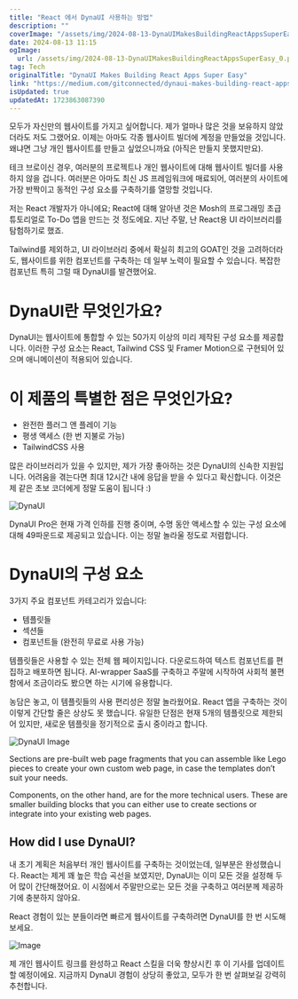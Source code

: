 ```yaml
---
title: "React 에서 DynaUI 사용하는 방법"
description: ""
coverImage: "/assets/img/2024-08-13-DynaUIMakesBuildingReactAppsSuperEasy_0.png"
date: 2024-08-13 11:15
ogImage:
  url: /assets/img/2024-08-13-DynaUIMakesBuildingReactAppsSuperEasy_0.png
tag: Tech
originalTitle: "DynaUI Makes Building React Apps Super Easy"
link: "https://medium.com/gitconnected/dynaui-makes-building-react-apps-super-easy-e49c95d0a2a4"
isUpdated: true
updatedAt: 1723863087390
---
```


모두가 자신만의 웹사이트를 가지고 싶어합니다. 제가 얼마나 많은 것을 보유하지 않았더라도 저도 그랬어요. 이제는 아마도 각종 웹사이트 빌더에 계정을 만들었을 것입니다. 왜냐면 그냥 개인 웹사이트를 만들고 싶었으니까요 (아직은 만들지 못했지만요).

테크 브로이신 경우, 여러분의 프로젝트나 개인 웹사이트에 대해 웹사이트 빌더를 사용하지 않을 겁니다. 여러분은 아마도 최신 JS 프레임워크에 매료되어, 여러분의 사이트에 가장 반짝이고 동적인 구성 요소를 구축하기를 열망할 것입니다.

저는 React 개발자가 아니에요; React에 대해 알아낸 것은 Mosh의 프로그래밍 초급 튜토리얼로 To-Do 앱을 만드는 것 정도에요. 지난 주말, 난 React용 UI 라이브러리를 탐험하기로 했죠.

Tailwind를 제외하고, UI 라이브러리 중에서 확실히 최고의 GOAT인 것을 고려하더라도, 웹사이트를 위한 컴포넌트를 구축하는 데 일부 노력이 필요할 수 있습니다. 복잡한 컴포넌트 특히 그럴 때 DynaUI를 발견했어요.

<div class="content-ad"></div>

# DynaUI란 무엇인가요?

DynaUI는 웹사이트에 통합할 수 있는 50가지 이상의 미리 제작된 구성 요소를 제공합니다. 이러한 구성 요소는 React, Tailwind CSS 및 Framer Motion으로 구현되어 있으며 애니메이션이 적용되어 있습니다.

# 이 제품의 특별한 점은 무엇인가요?

- 완전한 플러그 앤 플레이 기능
- 평생 액세스 (한 번 지불로 가능)
- TailwindCSS 사용

<div class="content-ad"></div>

많은 라이브러리가 있을 수 있지만, 제가 가장 좋아하는 것은 DynaUI의 신속한 지원입니다. 어려움을 겪는다면 최대 12시간 내에 응답을 받을 수 있다고 확신합니다. 이것은 제 같은 초보 코더에게 정말 도움이 됩니다 :)

![DynaUI](/assets/img/2024-08-13-DynaUIMakesBuildingReactAppsSuperEasy_0.png)

DynaUI Pro은 현재 가격 인하를 진행 중이며, 수명 동안 액세스할 수 있는 구성 요소에 대해 49파운드로 제공되고 있습니다. 이는 정말 놀라울 정도로 저렴합니다.

# DynaUI의 구성 요소

<div class="content-ad"></div>

3가지 주요 컴포넌트 카테고리가 있습니다:

- 템플릿들
- 섹션들
- 컴포넌트들 (완전히 무료로 사용 가능)

템플릿들은 사용할 수 있는 전체 웹 페이지입니다. 다운로드하여 텍스트 컴포넌트를 편집하고 배포하면 됩니다. AI-wrapper SaaS를 구축하고 주말에 시작하여 사회적 불편함에서 조금이라도 봤으면 하는 시기에 유용합니다.

농담은 놓고, 이 템플릿들의 사용 편리성은 정말 놀라웠어요. React 앱을 구축하는 것이 이렇게 간단할 줄은 상상도 못 했습니다. 유일한 단점은 현재 5개의 템플릿으로 제한되어 있지만, 새로운 템플릿을 정기적으로 출시 중이라고 합니다.

<div class="content-ad"></div>

![DynaUI Image](/assets/img/2024-08-13-DynaUIMakesBuildingReactAppsSuperEasy_1.png)

Sections are pre-built web page fragments that you can assemble like Lego pieces to create your own custom web page, in case the templates don’t suit your needs.

Components, on the other hand, are for the more technical users. These are smaller building blocks that you can either use to create sections or integrate into your existing web pages.

## How did I use DynaUI?

<div class="content-ad"></div>

내 초기 계획은 처음부터 개인 웹사이트를 구축하는 것이었는데, 일부분은 완성했습니다. React는 제게 꽤 높은 학습 곡선을 보였지만, DynaUI는 이미 모든 것을 설정해 두어 많이 간단해졌어요. 이 시점에서 주말만으로는 모든 것을 구축하고 여러분께 제공하기에 충분하지 않아요.

React 경험이 있는 분들이라면 빠르게 웹사이트를 구축하려면 DynaUI를 한 번 시도해 보세요.

![Image](/assets/img/2024-08-13-DynaUIMakesBuildingReactAppsSuperEasy_2.png)

제 개인 웹사이트 링크를 완성하고 React 스킬을 더욱 향상시킨 후 이 기사를 업데이트할 예정이에요. 지금까지 DynaUI 경험이 상당히 좋았고, 모두가 한 번 살펴보길 강력히 추천합니다.
